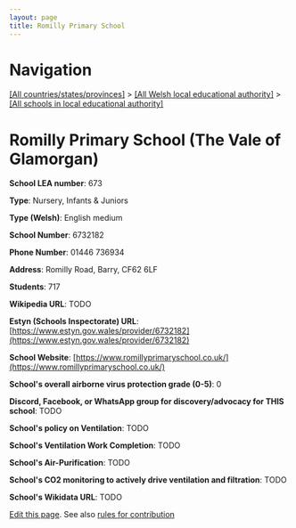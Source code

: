 ```yaml
---
layout: page
title: Romilly Primary School
---
```

# Navigation

[[All countries/states/provinces]](../../..) > [[All Welsh local educational authority]](../..) > [[All schools in local educational authority]](..)

# Romilly Primary School (The Vale of Glamorgan)

**School LEA number**: 673

**Type**: Nursery, Infants & Juniors

**Type (Welsh)**: English medium

**School Number**: 6732182

**Phone Number**: 01446 736934

**Address**: Romilly Road, Barry, CF62 6LF

**Students**: 717

**Wikipedia URL**: TODO

**Estyn (Schools Inspectorate) URL**: [https://www.estyn.gov.wales/provider/6732182](https://www.estyn.gov.wales/provider/6732182)

**School Website**: [https://www.romillyprimaryschool.co.uk/](https://www.romillyprimaryschool.co.uk/)

**School's overall airborne virus protection grade (0-5)**: 0

**Discord, Facebook, or WhatsApp group for discovery/advocacy for THIS school**: TODO

**School's policy on Ventilation**: TODO

**School's Ventilation Work Completion**: TODO

**School's Air-Purification**: TODO

**School's CO2 monitoring to actively drive ventilation and filtration**: TODO

**School's Wikidata URL**: TODO




[Edit this page](https://github.com/ventilate-schools/Wales/edit/prif/./The_Vale_of_Glamorgan/Romilly_Primary_School.md). See also [rules for contribution](../../../contribution-rules/)